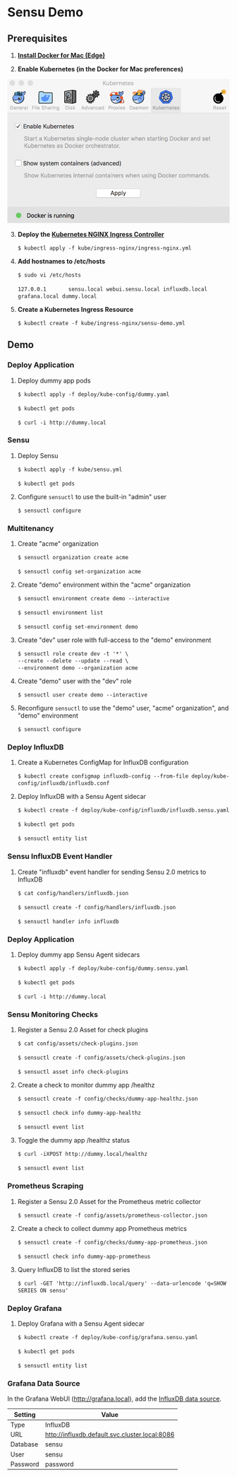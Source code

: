 # Sensu Demo

## Prerequisites

1. __[Install Docker for Mac (Edge)](https://store.docker.com/editions/community/docker-ce-desktop-mac)__

2. __Enable Kubernetes (in the Docker for Mac preferences)__

<img src="https://github.com/portertech/sensu-demo/raw/master/images/docker-kubernetes.png" width="600">

3. __Deploy the [Kubernetes NGINX Ingress Controller](https://github.com/kubernetes/ingress-nginx)__

   ```
   $ kubectl apply -f kube/ingress-nginx/ingress-nginx.yml
   ```

4. __Add hostnames to /etc/hosts__

   ```
   $ sudo vi /etc/hosts

   127.0.0.1       sensu.local webui.sensu.local influxdb.local grafana.local dummy.local
   ```

5. __Create a Kubernetes Ingress Resource__

   ```
   $ kubectl create -f kube/ingress-nginx/sensu-demo.yml
   ```

## Demo

### Deploy Application

1. Deploy dummy app pods

   ```
   $ kubectl apply -f deploy/kube-config/dummy.yaml

   $ kubectl get pods

   $ curl -i http://dummy.local
   ```

### Sensu

1. Deploy Sensu

   ```
   $ kubectl apply -f kube/sensu.yml

   $ kubectl get pods
   ```

2. Configure `sensuctl` to use the built-in "admin" user

   ```
   $ sensuctl configure
   ```

### Multitenancy

1. Create "acme" organization

   ```
   $ sensuctl organization create acme

   $ sensuctl config set-organization acme
   ```

2. Create "demo" environment within the "acme" organization

   ```
   $ sensuctl environment create demo --interactive

   $ sensuctl environment list

   $ sensuctl config set-environment demo
   ```

3. Create "dev" user role with full-access to the "demo" environment

   ```
   $ sensuctl role create dev -t '*' \
   --create --delete --update --read \
   --environment demo --organization acme
   ```

4. Create "demo" user with the "dev" role

   ```
   $ sensuctl user create demo --interactive
   ```

5. Reconfigure `sensuctl` to use the "demo" user, "acme" organization", and "demo" environment

   ```
   $ sensuctl configure
   ```

### Deploy InfluxDB

1. Create a Kubernetes ConfigMap for InfluxDB configuration

   ```
   $ kubectl create configmap influxdb-config --from-file deploy/kube-config/influxdb/influxdb.conf
   ```

2. Deploy InfluxDB with a Sensu Agent sidecar

    ```
    $ kubectl create -f deploy/kube-config/influxdb/influxdb.sensu.yaml

    $ kubectl get pods

    $ sensuctl entity list
    ```

### Sensu InfluxDB Event Handler

1. Create "influxdb" event handler for sending Sensu 2.0 metrics to InfluxDB

   ```
   $ cat config/handlers/influxdb.json

   $ sensuctl create -f config/handlers/influxdb.json

   $ sensuctl handler info influxdb
   ```

### Deploy Application

1. Deploy dummy app Sensu Agent sidecars

   ```
   $ kubectl apply -f deploy/kube-config/dummy.sensu.yaml

   $ kubectl get pods

   $ curl -i http://dummy.local
   ```

### Sensu Monitoring Checks

1. Register a Sensu 2.0 Asset for check plugins

   ```
   $ cat config/assets/check-plugins.json

   $ sensuctl create -f config/assets/check-plugins.json

   $ sensuctl asset info check-plugins
   ```

2. Create a check to monitor dummy app /healthz

   ```
   $ sensuctl create -f config/checks/dummy-app-healthz.json

   $ sensuctl check info dummy-app-healthz

   $ sensuctl event list
   ```

3. Toggle the dummy app /healthz status

   ```
   $ curl -iXPOST http://dummy.local/healthz

   $ sensuctl event list
   ```

### Prometheus Scraping

1. Register a Sensu 2.0 Asset for the Prometheus metric collector

   ```
   $ sensuctl create -f config/assets/prometheus-collector.json
   ```

2. Create a check to collect dummy app Prometheus metrics

   ```
   $ sensuctl create -f config/checks/dummy-app-prometheus.json

   $ sensuctl check info dummy-app-prometheus
   ```

3. Query InfluxDB to list the stored series

   ```
   $ curl -GET 'http://influxdb.local/query' --data-urlencode 'q=SHOW SERIES ON sensu'
   ```

### Deploy Grafana

1. Deploy Grafana with a Sensu Agent sidecar

    ```
    $ kubectl create -f deploy/kube-config/grafana.sensu.yaml

    $ kubectl get pods

    $ sensuctl entity list
    ```

### Grafana Data Source

In the Grafana WebUI (http://grafana.local), add the [InfluxDB data source](http://docs.grafana.org/features/datasources/influxdb/).

| Setting | Value |
| --- | --- |
| Type | InfluxDB |
| URL | http://influxdb.default.svc.cluster.local:8086 |
| Database | sensu |
| User | sensu |
| Password | password |
